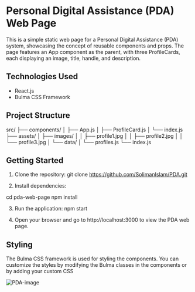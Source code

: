 # Personal Digital Assistance (PDA) Web Page

This is a simple static web page for a Personal Digital Assistance (PDA) system, showcasing the concept of reusable components and props. The page features an App component as the parent, with three ProfileCards, each displaying an image, title, handle, and description.

## Technologies Used

- React.js
- Bulma CSS Framework

## Project Structure
src/
├── components/
│ ├── App.js
│ ├── ProfileCard.js
│ └── index.js
├── assets/
│ ├── images/
│ │ ├── profile1.jpg
│ │ ├── profile2.jpg
│ │ └── profile3.jpg
│ └── data/
│ └── profiles.js
└── index.js

## Getting Started

1. Clone the repository:
   git clone https://github.com/SolimanIslam/PDA.git
   
2. Install dependencies:

  cd pda-web-page
  npm install

3. Run the application:
  npm start

4. Open your browser and go to http://localhost:3000 to view the PDA web page.



## Styling
The Bulma CSS framework is used for styling the components. You can customize the styles by modifying the Bulma classes in the components or by adding your custom CSS

![PDA-image](https://github.com/SolimanIslam/PDA/assets/136899518/a2c91c4f-0530-48c5-9376-5563f6e369c6)
